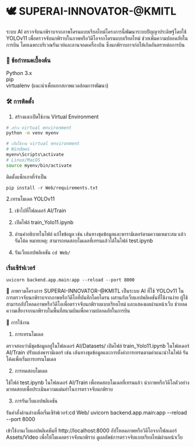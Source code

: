 # 🕊️ SUPERAI-INNOVATOR-@KMITL
ระบบ AI ตรวจจับนกพิราบจากภาพโดรนแบบเรียลไทม์โครงการนี้พัฒนาระบบปัญญาประดิษฐ์โดยใช้ YOLOv11 เพื่อตรวจจับนกพิราบในภาพหรือวิดีโอจากโดรนแบบเรียลไทม์ ช่วยเพิ่มความปลอดภัยในการบิน โดยเฉพาะบริเวณรันเวย์และลานจอดเครื่องบิน ซึ่งนกพิราบอาจก่อให้เกิดอันตรายต่อการบิน

### 📌 ข้อกำหนดเบื้องต้น

Python 3.x  
pip  
virtualenv (แนะนำเพื่อแยกสภาพแวดล้อมการพัฒนา)


### 🛠️ การติดตั้ง
1. สร้างและเปิดใช้งาน Virtual Environment
```bash
# สร้าง virtual environment
python -m venv myenv

# เปิดใช้งาน virtual environment
# Windows
myenv\Scripts\activate
# Linux/MacOS
source myenv/bin/activate
```
ติดตั้งแพ็กเกจที่จำเป็น
```
pip install -r Web/requirements.txt
```
2.เทรนโมเดล YOLOv11
1. เข้าไปที่โฟลเดอร์ AI/Train
2. เปิดไฟล์ train_Yolo11.ipynb
3. อ่านคำอธิบายในไฟล์ แก้ไขข้อมูล เช่น เส้นทางชุดข้อมูลและพารามิเตอร์ตามความเหมาะสม แล้วรันโค้ด
หมายเหตุ: สามารถทดสอบโมเดลที่เทรนแล้วได้ในไฟล์ test.ipynb

3. รันเว็บแอปพลิเคชัน
```cd Web/```

### เริ่มเซิร์ฟเวอร์
```
uvicorn backend.app.main:app --reload --port 8000
```

📖 ภาพรวมโครงการ
SUPERAI-INNOVATOR-@KMITL เป็นระบบ AI ที่ใช้ YOLOv11 ในการตรวจจับนกพิราบจากภาพหรือวิดีโอที่บันทึกโดยโดรน ผสานกับเว็บแอปพลิเคชันที่ใช้งานง่าย ผู้ใช้สามารถอัปโหลดภาพหรือวิดีโอเพื่อตรวจจับนกพิราบแบบเรียลไทม์ และแสดงผลผ่านหน้าเว็บ ช่วยลดความเสี่ยงจากนกพิราบในพื้นที่สนามบินเพื่อความปลอดภัยในการบิน

🚀 การใช้งาน
1. การเทรนโมเดล

ตรวจสอบว่ามีชุดข้อมูลอยู่ในโฟลเดอร์ AI/Datasets/
เปิดไฟล์ train_Yolo11.ipynb ในโฟลเดอร์ AI/Train
ปรับแต่งพารามิเตอร์ เช่น เส้นทางชุดข้อมูลและการตั้งค่าการเทรนตามคำแนะนำในไฟล์
รันโค้ดเพื่อเริ่มการเทรนโมเดล

2. การทดสอบโมเดล

ใช้ไฟล์ test.ipynb ในโฟลเดอร์ AI/Train เพื่อทดสอบโมเดลที่เทรนแล้ว
นำภาพหรือวิดีโอตัวอย่างมาทดสอบเพื่อประเมินความแม่นยำในการตรวจจับนกพิราบ

3. การรันเว็บแอปพลิเคชัน

รันคำสั่งด้านล่างเพื่อเริ่มเซิร์ฟเวอร์:cd Web/
uvicorn backend.app.main:app --reload --port 8000


เข้าใช้งานเว็บแอปพลิเคชันที่ http://localhost:8000
อัปโหลดภาพหรือวิดีโอจากโฟลเดอร์ Assets/Video เพื่อให้โมเดลตรวจจับนกพิราบ
ดูผลลัพธ์การตรวจจับแบบเรียลไทม์ผ่านหน้าเว็บ
